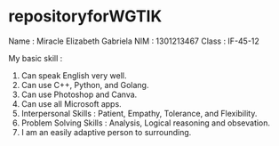 # repositoryforWGTIK

Name : Miracle Elizabeth Gabriela
NIM : 1301213467
Class : IF-45-12

My basic skill :
  1. Can speak English very well.
  2. Can use C++, Python, and Golang.
  3. Can use Photoshop and Canva.
  4. Can use all Microsoft apps.
  5. Interpersonal Skills : Patient, Empathy, Tolerance, and Flexibility.
  6. Problem Solving Skills : Analysis, Logical reasoning and obsevation.
  7. I am an easily adaptive person to surrounding.
